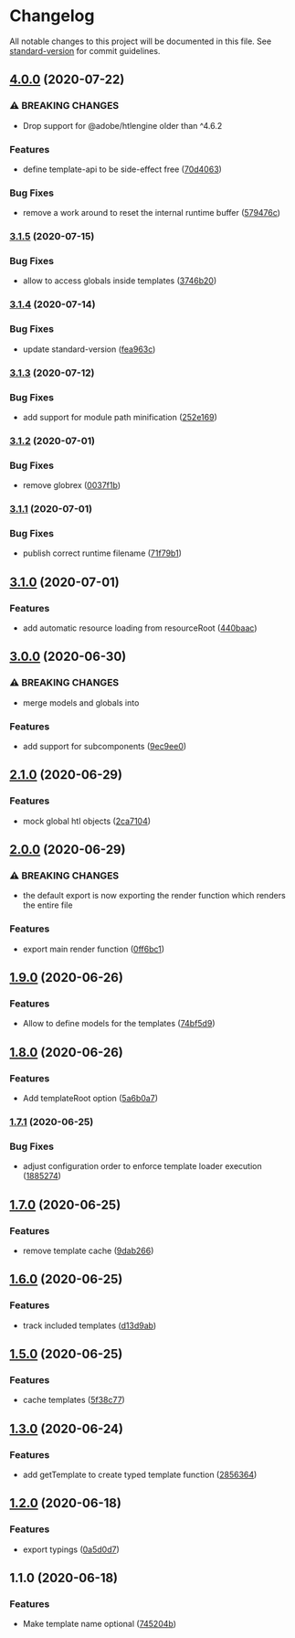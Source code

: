 # Changelog

All notable changes to this project will be documented in this file. See [standard-version](https://github.com/conventional-changelog/standard-version) for commit guidelines.

## [4.0.0](https://github.com/jantimon/htl-template-loader/compare/v3.1.5...v4.0.0) (2020-07-22)

### ⚠ BREAKING CHANGES

- Drop support for @adobe/htlengine older than ^4.6.2

### Features

- define template-api to be side-effect free ([70d4063](https://github.com/jantimon/htl-template-loader/commit/70d40633ee06efc8a605c9a13f25b93d211aa577))

### Bug Fixes

- remove a work around to reset the internal runtime buffer ([579476c](https://github.com/jantimon/htl-template-loader/commit/579476c492dac5b9e715fe81429ac6055a29176f))

### [3.1.5](https://github.com/jantimon/htl-template-loader/compare/v3.1.4...v3.1.5) (2020-07-15)

### Bug Fixes

- allow to access globals inside templates ([3746b20](https://github.com/jantimon/htl-template-loader/commit/3746b20c470f770060cdcbfcc24c24dcae065608))

### [3.1.4](https://github.com/jantimon/htl-template-loader/compare/v3.1.3...v3.1.4) (2020-07-14)

### Bug Fixes

- update standard-version ([fea963c](https://github.com/jantimon/htl-template-loader/commit/fea963c5260994e54cd561ca304af46d4306866c))

### [3.1.3](https://github.com/jantimon/htl-loader/compare/v3.1.2...v3.1.3) (2020-07-12)

### Bug Fixes

- add support for module path minification ([252e169](https://github.com/jantimon/htl-loader/commit/252e16972a8982548f6f7d71dd261b82053f0f46))

### [3.1.2](https://github.com/jantimon/htl-loader/compare/v3.1.1...v3.1.2) (2020-07-01)

### Bug Fixes

- remove globrex ([0037f1b](https://github.com/jantimon/htl-loader/commit/0037f1b1922d3202bc39498aa94e859d3d6725fd))

### [3.1.1](https://github.com/jantimon/htl-loader/compare/v3.1.0...v3.1.1) (2020-07-01)

### Bug Fixes

- publish correct runtime filename ([71f79b1](https://github.com/jantimon/htl-loader/commit/71f79b1bdd4c174a0ed3cff70e7af986877342de))

## [3.1.0](https://github.com/jantimon/htl-loader/compare/v3.0.0...v3.1.0) (2020-07-01)

### Features

- add automatic resource loading from resourceRoot ([440baac](https://github.com/jantimon/htl-loader/commit/440baac62c89f8ac6d617fa3914929d7ea8f8700))

## [3.0.0](https://github.com/jantimon/htl-loader/compare/v2.1.0...v3.0.0) (2020-06-30)

### ⚠ BREAKING CHANGES

- merge models and globals into

### Features

- add support for subcomponents ([9ec9ee0](https://github.com/jantimon/htl-loader/commit/9ec9ee0de0ff4150ae64257b194178fd59fc0c69))

## [2.1.0](https://github.com/jantimon/htl-loader/compare/v2.0.0...v2.1.0) (2020-06-29)

### Features

- mock global htl objects ([2ca7104](https://github.com/jantimon/htl-loader/commit/2ca710490b8fd4d09fa927699d296227fffc4bd5))

## [2.0.0](https://github.com/jantimon/htl-loader/compare/v1.9.0...v2.0.0) (2020-06-29)

### ⚠ BREAKING CHANGES

- the default export is now exporting the render function which renders the entire file

### Features

- export main render function ([0ff6bc1](https://github.com/jantimon/htl-loader/commit/0ff6bc1dd8f4302227014233c563576eae8f3f57))

## [1.9.0](https://github.com/jantimon/htl-loader/compare/v1.8.0...v1.9.0) (2020-06-26)

### Features

- Allow to define models for the templates ([74bf5d9](https://github.com/jantimon/htl-loader/commit/74bf5d9ecf34746ee031ecd03f9fa0f97be863f5))

## [1.8.0](https://github.com/jantimon/htl-loader/compare/v1.7.1...v1.8.0) (2020-06-26)

### Features

- Add templateRoot option ([5a6b0a7](https://github.com/jantimon/htl-loader/commit/5a6b0a7526ecdf117719ee0f6accaf4dd361df65))

### [1.7.1](https://github.com/jantimon/htl-loader/compare/v1.7.0...v1.7.1) (2020-06-25)

### Bug Fixes

- adjust configuration order to enforce template loader execution ([1885274](https://github.com/jantimon/htl-loader/commit/18852748a5549fc5bb4605782444614a5d8800d1))

## [1.7.0](https://github.com/jantimon/htl-loader/compare/v1.6.0...v1.7.0) (2020-06-25)

### Features

- remove template cache ([9dab266](https://github.com/jantimon/htl-loader/commit/9dab2664603febf40a96b90aae5a18cf717fc034))

## [1.6.0](https://github.com/jantimon/htl-loader/compare/v1.5.0...v1.6.0) (2020-06-25)

### Features

- track included templates ([d13d9ab](https://github.com/jantimon/htl-loader/commit/d13d9ab56d0ab75488884da3b237d705950c2ade))

## [1.5.0](https://github.com/jantimon/htl-loader/compare/v1.3.0...v1.5.0) (2020-06-25)

### Features

- cache templates ([5f38c77](https://github.com/jantimon/htl-loader/commit/5f38c772403884bc3d5fd313761e3814d4398a8f))

## [1.3.0](https://github.com/jantimon/htl-loader/compare/v1.2.0...v1.3.0) (2020-06-24)

### Features

- add getTemplate to create typed template function ([2856364](https://github.com/jantimon/htl-loader/commit/285636447f2cd7e7d05af24a5919d44fa849091f))

## [1.2.0](https://github.com/jantimon/htl-loader/compare/v1.1.0...v1.2.0) (2020-06-18)

### Features

- export typings ([0a5d0d7](https://github.com/jantimon/htl-loader/commit/0a5d0d79529ef27685f14c7d62c6f85a5c438e9a))

## 1.1.0 (2020-06-18)

### Features

- Make template name optional ([745204b](https://github.com/jantimon/htl-loader/commit/745204b13c176dc8fc38367aa29deec168b88a86))
